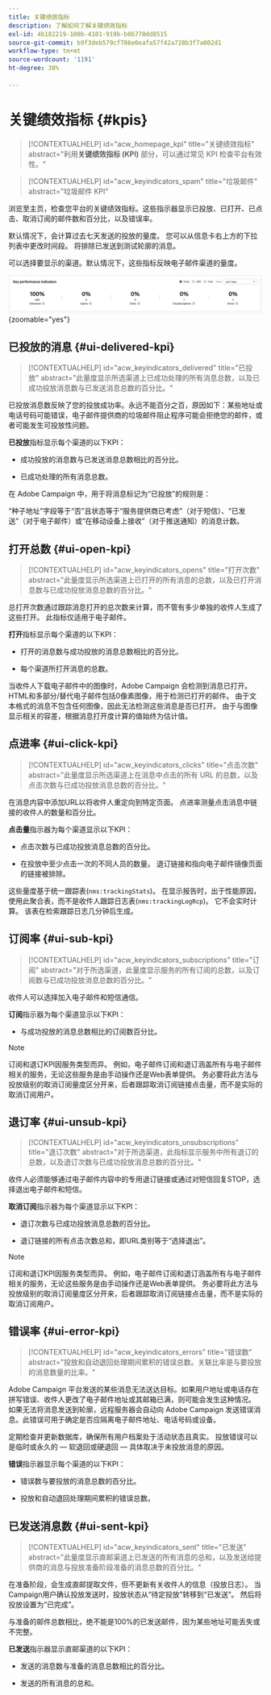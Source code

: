 ```yaml
---
title: 关键绩效指标
description: 了解如何了解关键绩效指标
exl-id: 4b182219-100b-4101-919b-b0b770dd8515
source-git-commit: b9f3deb579cf786e0eafa57f42a728b3f7a002d1
workflow-type: tm+mt
source-wordcount: '1191'
ht-degree: 38%

---
```


# 关键绩效指标 {#kpis}

>[!CONTEXTUALHELP]
>id="acw_homepage_kpi"
>title="关键绩效指标"
>abstract="利用&#x200B;**关键绩效指标 (KPI)** 部分，可以通过常见 KPI 检查平台有效性。"

<!-- à enlever? -->

>[!CONTEXTUALHELP]
>id="acw_keyindicators_spam"
>title="垃圾邮件"
>abstract="垃圾邮件 KPI"

浏览至主页，检查您平台的关键绩效指标。这些指示器显示已投放、已打开、已点击、取消订阅的邮件数和百分比，以及错误率。

默认情况下，会计算过去七天发送的投放的量度。 您可以从信息卡右上方的下拉列表中更改时间段。 将排除已发送到测试轮廓的消息。

可以选择要显示的渠道。默认情况下，这些指标反映电子邮件渠道的量度。

![显示KPI卡及电子邮件渠道量度的屏幕截图。](assets/kpi.png){zoomable="yes"}

## 已投放的消息 {#ui-delivered-kpi}

>[!CONTEXTUALHELP]
>id="acw_keyindicators_delivered"
>title="已投放"
>abstract="此量度显示所选渠道上已成功处理的所有消息总数，以及已成功投放消息数与已发送消息总数的百分比。"

已投放消息数反映了您的投放成功率。永远不能百分之百，原因如下：某些地址或电话号码可能错误，电子邮件提供商的垃圾邮件阻止程序可能会拒绝您的邮件，或者可能发生可投放性问题。

**已投放**&#x200B;指标显示每个渠道的以下KPI：

* 成功投放的消息数与已发送消息总数相比的百分比。

* 已成功处理的所有消息总数。

在 Adobe Campaign 中，用于将消息标记为“已投放”的规则是：

“种子地址”字段等于“否”且状态等于“服务提供商已考虑”（对于短信）、“已发送”（对于电子邮件）或“在移动设备上接收”（对于推送通知）的消息计数。

## 打开总数 {#ui-open-kpi}

>[!CONTEXTUALHELP]
>id="acw_keyindicators_opens"
>title="打开次数"
>abstract="此量度显示所选渠道上已打开的所有消息的总数，以及已打开消息数与已成功投放消息总数的百分比。"

总打开次数通过跟踪消息打开的总次数来计算，而不管有多少单独的收件人生成了这些打开。 此指标仅适用于电子邮件。

**打开**&#x200B;指标显示每个渠道的以下KPI：

* 打开的消息数与成功投放的消息总数相比的百分比。

* 每个渠道所打开消息的总数。

当收件人下载电子邮件中的图像时，Adobe Campaign 会检测到消息已打开。HTML和多部分/替代电子邮件包括0像素图像，用于检测已打开的邮件。 由于文本格式的消息不包含任何图像，因此无法检测这些消息是否已打开。 由于与图像显示相关的容差，根据消息打开度计算的值始终为估计值。

## 点进率 {#ui-click-kpi}

>[!CONTEXTUALHELP]
>id="acw_keyindicators_clicks"
>title="点击次数"
>abstract="此量度显示所选渠道上在消息中点击的所有 URL 的总数，以及点击次数与已成功投放消息总数的百分比。"

在消息内容中添加URL以将收件人重定向到特定页面。 点进率测量点击消息中链接的收件人的数量和百分比。

**点击量**&#x200B;指示器为每个渠道显示以下KPI：

* 点击次数与已成功投放消息总数的百分比。

* 在投放中至少点击一次的不同人员的数量。 退订链接和指向电子邮件镜像页面的链接被排除。

这些量度基于统一跟踪表(`nms:trackingStats`)。 在显示报告时，出于性能原因，使用此聚合表，而不是收件人跟踪日志表(`nms:trackingLogRcp`)。 它不会实时计算。 该表在检索跟踪日志几分钟后生成。

## 订阅率 {#ui-sub-kpi}

>[!CONTEXTUALHELP]
>id="acw_keyindicators_subscriptions"
>title="订阅"
>abstract="对于所选渠道，此量度显示服务的所有订阅的总数，以及订阅数与已成功投放消息总数的百分比。"

收件人可以选择加入电子邮件和短信通信。

**订阅**&#x200B;指示器为每个渠道显示以下KPI：

* 与成功投放的消息总数相比的订阅数百分比。

>[!NOTE]
>
> 订阅和退订KPI因服务类型而异。 例如，电子邮件订阅和退订涵盖所有与电子邮件相关的服务，无论这些服务是由手动操作还是Web表单提供。 务必要将此方法与投放级别的取消订阅量度区分开来，后者跟踪取消订阅链接点击量，而不是实际的取消订阅用户。

## 退订率 {#ui-unsub-kpi}

>[!CONTEXTUALHELP]
>id="acw_keyindicators_unsubscriptions"
>title="退订次数"
>abstract="对于所选渠道，此指标显示服务中所有退订的总数，以及退订次数与已成功投放消息总数的百分比。"

收件人必须能够通过电子邮件内容中的专用退订链接或通过对短信回复STOP，选择退出电子邮件和短信。

**取消订阅**&#x200B;指示器为每个渠道显示以下KPI：

* 退订次数与已成功投放消息总数的百分比。

* 退订链接的所有点击次数总和，即URL类别等于“选择退出”。

>[!NOTE]
>
> 订阅和退订KPI因服务类型而异。 例如，电子邮件订阅和退订涵盖所有与电子邮件相关的服务，无论这些服务是由手动操作还是Web表单提供。 务必要将此方法与投放级别的取消订阅量度区分开来，后者跟踪取消订阅链接点击量，而不是实际的取消订阅用户。

## 错误率 {#ui-error-kpi}

>[!CONTEXTUALHELP]
>id="acw_keyindicators_errors"
>title="错误数"
>abstract="投放和自动退回处理期间累积的错误总数。关联比率是与要投放的消息数量的比率。"

Adobe Campaign 平台发送的某些消息无法送达目标。如果用户地址或电话存在拼写错误、收件人更改了电子邮件地址或其邮箱已满，则可能会发生这种情况。 如果无法将消息发送到轮廓，远程服务器会自动向 Adobe Campaign 发送错误消息。此错误可用于确定是否应隔离电子邮件地址、电话号码或设备。

定期检查并更新数据库，确保所有用户档案处于活动状态且真实。 投放错误可以是临时或永久的 — 软退回或硬退回 — 具体取决于未投放消息的原因。

**错误**&#x200B;指示器显示每个渠道的以下KPI：

* 错误数与要投放的消息总数的百分比。

* 投放和自动退回处理期间累积的错误总数。

## 已发送消息数 {#ui-sent-kpi}

<!--DRAFT - This section requires a validation-->

>[!CONTEXTUALHELP]
>id="acw_keyindicators_sent"
>title="已发送"
>abstract="此量度显示直邮渠道上已发送的所有消息的总和，以及发送给提供商的消息与投放准备阶段准备的消息总数的百分比。"

在准备阶段，会生成直邮提取文件，但不更新有关收件人的信息（投放日志）。 当Campaign用户确认投放发送时，投放状态从“待定投放”转移到“已发送”。 然后将投放设置为“已完成”。

与准备的邮件总数相比，绝不能是100%的已发送邮件，因为某些地址可能丢失或不完整。

**已发送**&#x200B;指示器显示直邮渠道的以下KPI：

* 发送的消息数与准备的消息总数相比的百分比。

* 发送的所有消息的总和。